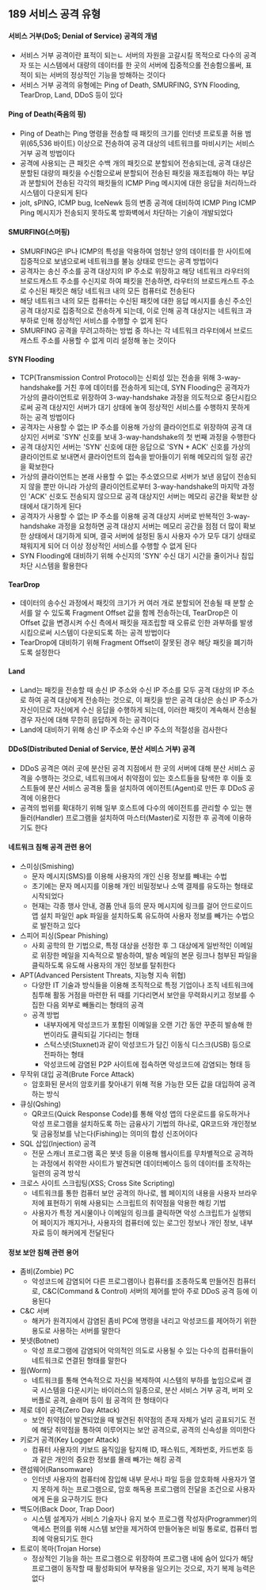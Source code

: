 ## 189 서비스 공격 유형

#### 서비스 거부(DoS; Denial of Service) 공격의 개념

- 서비스 거부 공격이란 표적이 되는ㄴ 서버의 자원을 고갈시킬 목적으로 다수의 공격자 또는 시스템에서 대량의 데이터를 한 곳의 서버에 집중적으롤 전송함으롤써, 표적이 되는 서버의 정상적인 기능을 방해하는 것이다
- 서비스 거부 공격의 유형에는 Ping of Death, SMURFING, SYN Flooding, TearDrop, Land, DDoS 등이 있다



#### Ping of Death(죽음의 핑)

- Ping of Death는 Ping 명령을 전송할 때 패킷의 크기를 인터넷 프로토콜 허용 범위(65,536 바이트) 이상으로 전송하여 공격 대상의 네트워크를 마비시키는 서비스 거부 공격 방법이다
- 공격에 사용되는 큰 패킷은 수백 개의 패킷으로 분할되어 전송되는데, 공격 대상은 분할된 대량의 패킷을 수신함으로써 분할되어 전송된 패킷을 재조립해야 하는 부담과 분할되어 전송된 각각의 패킷들의 ICMP Ping 메시지에 대한 응답을 처리하느라 시스템이 다운되게 된다
- jolt, sPING, ICMP bug, IceNewk 등의 변종 공격에 대비하여 ICMP Ping  ICMP Ping 메시지가 전송되지 못하도록 방화벽에서 차단하는 기술이 개발되었다



#### SMURFING(스머핑)

- SMURFING은 IP나 ICMP의 특성을 악용하여 엄청난 양의 데이터를 한 사이트에 집중적으로 보냄으로써 네트워크를 불능 상태로 만드는 공격 방법이다
- 공격자는 송신 주소를 공격 대상지의 IP 주소로 위장하고 해당 네트워크 라우터의 브로드캐스트 주소를 수신지로 하여 패킷을 전송하면, 라우터의 브로드캐스트 주소로 수신된 패킷은 해당 네트워크 내의 모든 컴퓨터로 전송된다
- 해당 네트워크 내의 모든 컴퓨터는 수신된 패킷에 대한 응답 메시지를 송신 주소인 공격 대상지로 집중적으로 전송하게 되는데, 이로 인해 공격 대상지는 네트워크 과부하로 인해 정상적인 서비스를 수행할 수 없게 된다
- SMURFING 공격을 무려고하하는 방법 중 하나는 각 네트워크 라우터에서 브로드캐스트 주소를 사용할 수 없게 미리 설정해 놓는 것이다



#### SYN Flooding

- TCP(Transmission Control Protocol)는 신뢰성 있는 전송을 위해 3-way-handshake를 거친 후에 데이터를 전송하게 되는데, SYN Flooding은 공격자가 가상의 클라이언트로 위장하여 3-way-handshake 과정을 의도적으로 중단시킴으로써 공격 대상지인 서버가 대기 상태에 놓여 정상적인 서비스를 수행하지 못하게 하는 공격 방법이다
- 공격자는 사용할 수 없는 IP 주소를 이용해 가상의 클라이언트로 위장하여 공격 대상지인 서버로 'SYN' 신호를 보내 3-way-handshake의 첫 번째 과정을 수행한다
- 공격 대상지인 서버는 'SYN' 신호에 대한 응답으로 'SYN + ACK' 신호를 가상의 클라이언트로 보내면서 클라이언트의 접속을 받아들이기 위해 메모리의 일정 공간을 확보한다
- 가상의 클라이언트는 본래 사용할 수 없는 주소였으므로 서버가 보낸 응답이 전송되지 않을 뿐만 아니라 가상의 클라이언트로부터 3-way-handshake의 마지막 과정인 'ACK' 신호도 전송되지 않으므로 공격 대상지인 서버는 메모리 공간을 확보한 상태에서 대기하게 된다
- 공격자가 사용할 수 없는 IP 주소를 이용해 공격 대상지 서버로 반복적인 3-way-handshake 과정을 요청하면 공격 대상지 서버는 메모리 공간을 점점 더 많이 확보한 상태에서 대기하게 되며, 결국 서버에 설정된 동시 사용자 수가 모두 대기 상태로 채워지게 되어 더 이상 정상적인 서비스를 수행할 수 없게 된다
- SYN Flooding에 대비하기 위해 수신지의 'SYN' 수신 대기 시간을 줄이거나 침입 차단 시스템을 활용한다



#### TearDrop

- 데이터의 송수신 과정에서 패킷의 크기가 커 여러 개로 분할되어 전송될 때 분할 순서를 알 수 있도록 Fragment Offset 값을 함께 전송하는데, TearDrop은 이 Offset 값을 변경시켜 수신 측에서 패킷을 재조립할 때 오류로 인한 과부하를 발생시킴으로써 시스템이 다운되도록 하는 공격 방법이다
- TearDrop에 대비하기 위해 Fragment Offset이 잘못된 경우 해당 패킷을 폐기하도록 설정한다



#### Land

- Land는 패킷을 전송할 때 송신 IP 주소와 수신 IP 주소를 모두 공격 대상의 IP 주소로 하여 공격 대상에게 전송하는 것으로, 이 패킷을 받은 공격 대상은 송신 IP 주소가 자신이므로 자신에게 수신 응답을 수행하게 되는데, 이러한 패킷이 계속해서 전송될 경우 자신에 대해 무한히 응답하게 하는 공격이다
- Land에 대비하기 위해 송신 IP 주소와 수신 IP 주소의 적절성을 검사한다



#### DDoS(Distributed Denial of Service, 분산 서비스 거부) 공격

- DDoS 공격은 여러 곳에 분산된 공격 지점에서 한 곳의 서버에 대해 분산 서비스 공격을 수행하는 것으로, 네트워크에서 취약점이 있는 호스트들을 탐색한 후 이들 호스트들에 분산 서비스 공격용 툴을 설치하여 에이전트(Agent)로 만든 후 DDoS 공격에 이용한다
- 공격의 범위를 확대하기 위해 일부 호스트에 다수의 에이전트를 관리할 수 있는 핸들러(Handler) 프로그램을 설치하여 마스터(Master)로 지정한 후 공격에 이용하기도 한다



#### 네트워크 침해 공격 관련 용어

- 스미싱(Smishing)
  - 문자 메시지(SMS)를 이용해 사용자의 개인 신용 정보를 빼내는 수법
  - 초기에는 문자 메시지를 이용해 개인 비밀정보나 소액 결제를 유도하는 형태로 시작되었다
  - 현재는 각종 행사 안내, 경품 안내 등의 문자 메시지에 링크를 걸어 안드로이드 앱 설치 파일인 apk 파일을 설치하도록 유도하여 사용자 정보를 빼가는 수법으로 발전하고 있다
- 스피어 피싱(Spear Phishing)
  - 사회 공학의 한 기법으로, 특정 대상을 선정한 후 그 대상에게 일반적인 이메일로 위장한 메일을 지속적으로 발송하여, 발송 메일의 본문 링크나 첨부된 파일을 클릭하도록 유도해 사용자의 개인 정보를 탈취한다
- APT(Advanced Persistent Threats, 지능형 지속 위협)
  - 다양한 IT 기술과 방식들을 이용해 조직적으로 특정 기업이나 조직 네트워크에 침투해 활동 거점을 마련한 뒤 때를 기다리면서 보안을 무력화시키고 정보를 수집한 다음 외부로 빼돌리는 형태의 공격
  - 공격 방법
    - 내부자에게 악성코드가 포함된 이메일을 오랜 기간 동안 꾸준히 발송해 한 번이라도 클릭되길 기다리는 형태
    - 스턱스넷(Stuxnet)과 같이 악성코드가 담긴 이동식 디스크(USB) 등으로 전파하는 형태
    - 악성코드에 감염된 P2P 사이트에 접속하면 악성코드에 감염되는 형태 등
- 무작위 대입 공격(Brute Force Attack)
  - 암호화된 문서의 암호키를 찾아내기 위해 적용 가능한 모든 값을 대입하여 공격하는 방식
- 큐싱(Qshing)
  - QR코드(Quick Response Code)를 통해 악성 앱의 다운로드를 유도하거나 악성 프로그램을 설치하도록 하는 금융사기 기법의 하나로, QR코드와 개인정보 및 금융정보를 낚는다(Fishing)는 의미의 합성 신조어이다
- SQL 삽입(Injection) 공격
  - 전문 스캐너 프로그램 혹은 봇넷 등을 이용해 웹사이트를 무차별적으로 공격하는 과정에서 취약한 사이트가 발견되면 데이터베이스 등의 데이터를 조작하는 일련의 공격 방식
- 크로스 사이트 스크립팅(XSS; Cross Site Scripting)
  - 네트워크를 통한 컴퓨터 보안 공격의 하나로, 웹 페이지의 내용을 사용자 브라우저에 표현하기 위해 사용되는 스크립트의 취약점을 악용한 해킹 기법
  - 사용자가 특정 게시물이나 이메일의 링크를 클릭하면 악성 스크립트가 실행되어 페이지가 깨지거나, 사용자의 컴퓨터에 있는 로그인 정보나 개인 정보, 내부 자료 등이 해커에게 전달된다



#### 정보 보안 침해 관련 용어

- 좀비(Zombie) PC
  - 악성코드에 감염되어 다른 프로그램이나 컴퓨터를 조종하도록 만들어진 컴퓨터로, C&C(Command & Control) 서버의 제어를 받아 주로 DDoS 공격 등에 이용된다
- C&C 서버
  - 해커가 원격지에서 감염된 좀비 PC에 명령을 내리고 악성코드를 제어하기 위한 용도로 사용하는 서버를 말한다
- 봇넷(Botnet)
  - 악성 프로그램에 감염되어 악의적인 의도로 사용될 수 있는 다수의 컴퓨터들이 네트워크로 연결된 형태를 말한다
- 웜(Worm)
  - 네트워크를 통해 연속적으로 자신을 복제하여 시스템의 부하를 높임으로써 결국 시스템을 다운시키는 바이러스의 일종으로, 분산 서비스 거부 공격, 버퍼 오버플로 공격, 슬래머 등이 웜 공격의 한 형태이다
- 제로 데이 공격(Zero Day Attack)
  - 보안 취약점이 발견되었을 때 발견된 취약점의 존재 자체가 널리 공표되기도 전에 해당 취약점을 통하여 이루어지는 보안 공격으로, 공격의 신속성을 의미한다
- 키로거 공격(Key Logger Attack)
  - 컴퓨터 사용자의 키보드 움직임을 탐지해 ID, 패스워드, 계좌번호, 카드번호 등과 같은 개인의 중요한 정보를 몰래 빼가는 해킹 공격
- 랜섬웨어(Ransomware)
  - 인터넷 사용자의 컴퓨터에 잠입해 내부 문서나 파일 등을 암호화해 사용자가 열지 못하게 하는 프로그램으로, 암호 해독용 프로그램의 전달을 조건으로 사용자에게 돈을 요구하기도 한다
- 백도어(Back Door, Trap Door)
  - 시스템 설계자가 서비스 기술자나 유지 보수 프로그램 작성자(Programmer)의 액세스 편의를 위해 시스템 보안을 제거하여 만들어놓은 비밀 통로로, 컴퓨터 범죄에 악용되기도 한다
- 트로이 목마(Trojan Horse)
  - 정상적인 기능을 하는 프로그램으로 위장하여 프로그램 내에 숨어 있다가 해당 프로그램이 동작할 때 활성화되어 부작용을 일으키는 것으로, 자기 복제 능력은 없다


